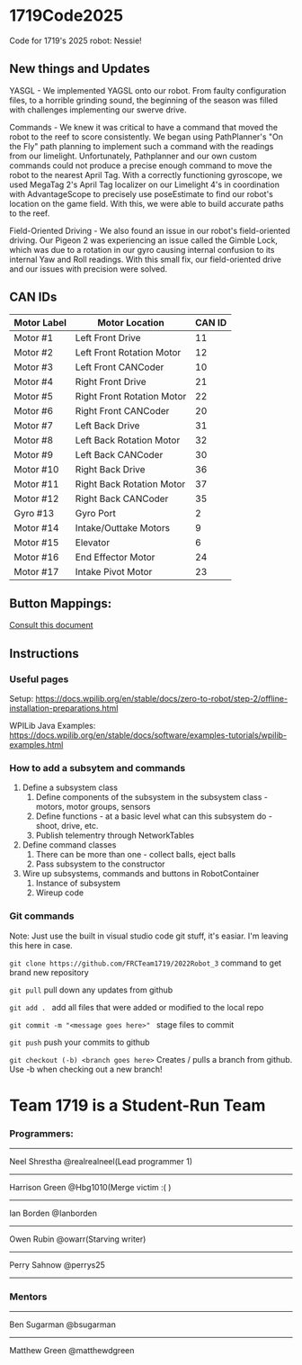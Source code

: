 # 1719Code2025
Code for 1719's 2025 robot: Nessie!

## New things and Updates
YASGL - We implemented YAGSL onto our robot. From faulty configuration files, to a horrible grinding sound, the beginning of the season was filled with challenges implementing our swerve drive.

Commands - We knew it was critical to have a command that moved the robot to the reef to score consistently. We began using PathPlanner's "On the Fly" path planning to implement such a command with the readings from our limelight. Unfortunately, Pathplanner and our own custom commands could not produce a precise enough command to move the robot to the nearest April Tag. With a correctly functioning gyroscope, we used MegaTag 2's April Tag localizer on our Limelight 4's in coordination with AdvantageScope to precisely use poseEstimate to find our robot's location on the game field. With this, we were able to build accurate paths to the reef.

Field-Oriented Driving - We also found an issue in our robot's field-oriented driving. Our Pigeon 2 was experiencing an issue called the Gimble Lock, which was due to a rotation in our gyro causing internal confusion to its internal Yaw and Roll readings. With this small fix, our field-oriented drive and our issues with precision were solved.


## CAN IDs

| Motor Label   | Motor Location | CAN ID |
| ------------- | -------------- | ------ |
| Motor #1      | Left Front Drive     | 11      |
| Motor #2      | Left Front Rotation Motor    | 12      |
| Motor #3      | Left Front CANCoder    | 10      |
| Motor #4      | Right Front Drive    | 21      |
| Motor #5      | Right Front Rotation Motor       | 22     |
| Motor #6      | Right Front CANCoder       | 20      |
| Motor #7      | Left Back Drive    | 31      |
| Motor #8      | Left Back Rotation Motor | 32      |
| Motor #9      | Left Back CANCoder | 30    |
| Motor #10     | Right Back Drive |36      |
| Motor #11     | Right Back Rotation Motor |37      |
| Motor #12     | Right Back CANCoder |35      |
| Gyro #13      | Gyro Port |2      |
| Motor #14     | Intake/Outtake Motors |9      |
| Motor #15     | Elevator |6     |
| Motor #16     | End Effector Motor |24      |
| Motor #17     | Intake Pivot Motor |23      |



## Button Mappings:
[Consult this document](https://docs.google.com/document/d/1tnhtNMz3D61-BR17y95493GGfkCHpqT0dgg2AZGWeoQ/edit?tab=t.0)
      


## Instructions

### Useful pages
   Setup: https://docs.wpilib.org/en/stable/docs/zero-to-robot/step-2/offline-installation-preparations.html
   
   WPILib Java Examples: https://docs.wpilib.org/en/stable/docs/software/examples-tutorials/wpilib-examples.html
   

### How to add a subsytem and commands
   1. Define a subsystem class
         1. Define components of the subsystem in the subsystem class - motors, motor groups, sensors
         1. Define functions - at a basic level what can this subsystem do - shoot, drive, etc.
         1. Publish telementry through NetworkTables
   1. Define command classes
         1. There can be more than one - collect balls, eject balls
         2. Pass subsystem to the constructor
   1. Wire up subsystems, commands and buttons in RobotContainer
         1. Instance of subsystem
         2. Wireup code

### Git commands    

Note: Just use the built in visual studio code git stuff, it's easiar. I'm leaving this here in case.

```git clone https://github.com/FRCTeam1719/2022Robot_3``` command to get brand new repository

```git pull``` pull down any updates from github

```git add . ``` add all files that were added or modified to the local repo

```git commit -m "<message goes here>" ``` stage files to commit

```git push``` push your commits to github

```git checkout (-b) <branch goes here>``` Creates / pulls a branch from github. Use -b when checking out a new branch!



# Team 1719 is a Student-Run Team

### Programmers:

_______________________________________________________
Neel Shrestha @realrealneel(Lead programmer 1)
_______________________________________________________
Harrison Green @Hbg1010(Merge victim :( )
_______________________________________________________
Ian Borden @Ianborden
_______________________________________________________
Owen Rubin @owarr(Starving writer)
_______________________________________________________
Perry Sahnow @perrys25
_______________________________________________________



### Mentors

------------------------------------------------------
Ben Sugarman @bsugarman
_______________________________________________________
Matthew Green @matthewdgreen

